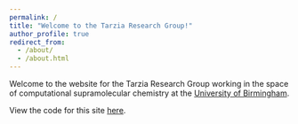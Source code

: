 ```yaml
---
permalink: /
title: "Welcome to the Tarzia Research Group!"
author_profile: true
redirect_from: 
  - /about/
  - /about.html
---
```


Welcome to the website for the Tarzia Research Group working in the space of computational supramolecular chemistry at the [University of Birmingham](https://www.birmingham.ac.uk/staff/profiles/chemistry/dr-andrew-tarzia).

View the code for this site [here](https://github.com/TarziaResearchGroup/TarziaResearchGroup.github.io).
